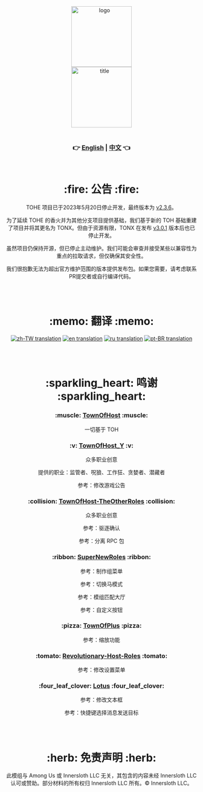 <div align="center">
  <img width="160" src="Assets/LOGO.png" alt="logo"></br>
  <img width="160" src="Assets/Title.svg" alt="title"></br>

  </br>

  <h3>👉 <a href="https://github.com/TownOfNext/TownOfNext/blob/TONX-unofficial/README.md">English</a> | <a href="https://github.com/TownOfNext/TownOfNext/blob/TONX-unofficial/README_zh.md">中文</a> 👈</h3>
  
  </br>

  <h1>:fire: 公告 :fire:</h1>
  <p>TOHE 项目已于2023年5月20日停止开发，最终版本为 <a href="https://github.com/KARPED1EM/TownOfNext/releases/tag/v2.3.6">v2.3.6</a>。</p>
  <p>为了延续 TOHE 的香火并为其他分支项目提供基础，我们基于新的 TOH 基础重建了项目并将其更名为 TONX。但由于资源有限，TONX 在发布 <a href="https://github.com/KARPED1EM/TownOfNext/releases/tag/v3.0.1">v3.0.1</a> 版本后也已停止开发。</p>
  <p>虽然项目仍保持开源，但已停止主动维护。我们可能会审查并接受某些以兼容性为重点的拉取请求，但仅确保其安全性。</p>
  <p>我们很抱歉无法为超出官方维护范围的版本提供发布包。如果您需要，请考虑联系PR提交者或自行编译代码。</p>

  </br></br>

  <h1>:memo: 翻译 :memo:</h1>
  <a href="https://crowdin.com/translate/tohe/all/zhcn-zhtw"><img alt="zh-TW translation" src="https://img.shields.io/badge/dynamic/json?color=blue&label=Traditional Chinese&style=for-the-badge&logo=crowdin&query=%24.progress[?(@.data.languageId==%27zh-TW%27)].data.translationProgress&url=https%3A%2F%2Fbadges.awesome-crowdin.com%2Fstats-15439024-581283.json" ></crowdin-copy-button></a>
  <a href="https://crowdin.com/translate/tohe/all/zhcn-en"><img alt="en translation" src="https://img.shields.io/badge/dynamic/json?color=blue&label=English&style=for-the-badge&logo=crowdin&query=%24.progress[?(@.data.languageId==%27en%27)].data.translationProgress&url=https%3A%2F%2Fbadges.awesome-crowdin.com%2Fstats-15439024-581283.json" ></crowdin-copy-button></a>
  <a href="https://crowdin.com/translate/tohe/all/zhcn-ru"><img alt="ru translation" src="https://img.shields.io/badge/dynamic/json?color=blue&label=Russian&style=for-the-badge&logo=crowdin&query=%24.progress[?(@.data.languageId==%27ru%27)].data.translationProgress&url=https%3A%2F%2Fbadges.awesome-crowdin.com%2Fstats-15439024-581283.json" ></crowdin-copy-button></a>
  <a href="https://crowdin.com/translate/toeh-2/all/zhcn-ptbr"><img alt="pt-BR translation" src="https://img.shields.io/badge/dynamic/json?color=blue&label=Brazilian&style=for-the-badge&logo=crowdin&query=%24.progress[?(@.data.languageId==%27pt-BR%27)].data.translationProgress&url=https%3A%2F%2Fbadges.awesome-crowdin.com%2Fstats-15789641-581493.json" ></crowdin-copy-button></a>


  </br></br>

  <h1>:sparkling_heart: 鸣谢 :sparkling_heart:</h1>
  <h3>:muscle: <a href="https://github.com/tukasa0001/TownOfHost">TownOfHost</a> :muscle:</h3>
    <p>一切基于 TOH</p>
  <h3>:v: <a href="https://github.com/Yumenopai/TownOfHost_Y">TownOfHost_Y</a> :v:</h3>
    <p>众多职业创意</p>
    <p>提供的职业：监管者、呪狼、工作狂、贪婪者、潜藏者</p>
    <p>参考：修改游戏公告</p>
  <h3>:collision: <a href="https://github.com/music-discussion/TownOfHost-TheOtherRoles">TownOfHost-TheOtherRoles</a> :collision:</h3>
    <p>众多职业创意</p>
    <p>参考：驱逐确认</p>
    <p>参考：分离 RPC 包</p>
  <h3>:ribbon: <a href="https://github.com/ykundesu/SuperNewRoles">SuperNewRoles</a> :ribbon:</h3>
    <p>参考：制作组菜单</p>
    <p>参考：切换马模式</p>
    <p>参考：模组匹配大厅</p>
    <p>参考：自定义按钮</p>
  <h3>:pizza: <a href="https://github.com/tugaru1975/TownOfPlus">TownOfPlus</a> :pizza:</h3>
    <p>参考：缩放功能</p>
  <h3>:tomato: <a href="https://github.com/sansaaaaai/Revolutionary-host-roles">Revolutionary-Host-Roles</a> :tomato:</h3>
    <p>参考：修改设置菜单</p>
  <h3>:four_leaf_clover: <a href="https://github.com/ImaMapleTree/Lotus">Lotus</a> :four_leaf_clover:</h3>
    <p>参考：修改文本框</p>
    <p>参考：快捷键选择消息发送目标</p>

  </br></br>

  <h1>:herb: 免责声明 :herb:</h1>
  <p>此模组与 Among Us 或 Innersloth LLC 无关，其包含的内容未经 Innersloth LLC 认可或赞助。部分材料的所有权归 Innersloth LLC 所有。© Innersloth LLC。</p>

</div>
